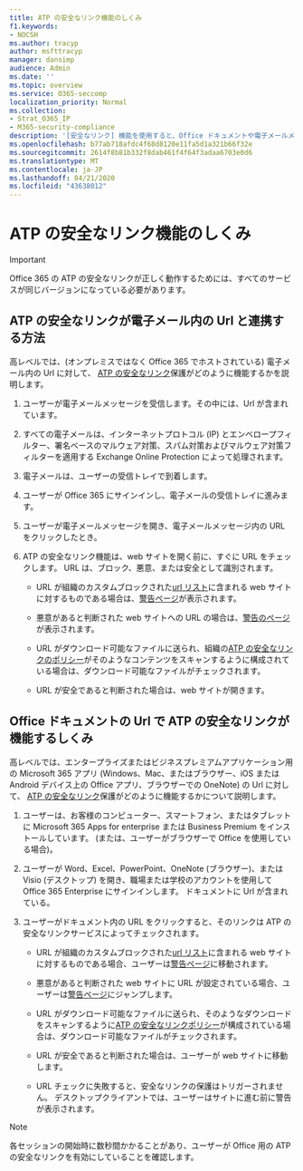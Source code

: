 ```yaml
---
title: ATP の安全なリンク機能のしくみ
f1.keywords:
- NOCSH
ms.author: tracyp
author: msfttracyp
manager: dansimp
audience: Admin
ms.date: ''
ms.topic: overview
ms.service: O365-seccomp
localization_priority: Normal
ms.collection:
- Strat_O365_IP
- M365-security-compliance
description: '[安全なリンク] 機能を使用すると、Office ドキュメントや電子メールメッセージ内のハイパーリンクの時間を確認できます。 ATP の安全なリンクのしくみについては、この記事をお読みください。'
ms.openlocfilehash: b77ab718afdc4f68d8120e11fa5d1a321b66f32e
ms.sourcegitcommit: 2614f8b81b332f8dab461f4f64f3adaa6703e0d6
ms.translationtype: MT
ms.contentlocale: ja-JP
ms.lasthandoff: 04/21/2020
ms.locfileid: "43638012"
---
```

# <a name="how-atp-safe-links-works"></a>ATP の安全なリンク機能のしくみ
> [!IMPORTANT] 
> Office 365 の ATP の安全なリンクが正しく動作するためには、すべてのサービスが同じバージョンになっている必要があります。
         
## <a name="how-atp-safe-links-works-with-urls-in-email"></a>ATP の安全なリンクが電子メール内の Url と連携する方法

高レベルでは、(オンプレミスではなく Office 365 でホストされている) 電子メール内の Url に対して、 [ATP の安全なリンク](atp-safe-links.md)保護がどのように機能するかを説明します。
  
1. ユーザーが電子メールメッセージを受信します。その中には、Url が含まれています。
    
2. すべての電子メールは、インターネットプロトコル (IP) とエンベロープフィルター、署名ベースのマルウェア対策、スパム対策およびマルウェア対策フィルターを適用する Exchange Online Protection によって処理されます。 
    
3. 電子メールは、ユーザーの受信トレイで到着します。
    
4. ユーザーが Office 365 にサインインし、電子メールの受信トレイに進みます。
    
5. ユーザーが電子メールメッセージを開き、電子メールメッセージ内の URL をクリックしたとき。
    
6. ATP の安全なリンク機能は、web サイトを開く前に、すぐに URL をチェックします。 URL は、ブロック、悪意、または安全として識別されます。
        
   - URL が組織のカスタムブロックされた[url リスト](set-up-a-custom-blocked-urls-list-wtih-atp.md)に含まれる web サイトに対するものである場合は、[警告ページ](atp-safe-links-warning-pages.md)が表示されます。 
    
   - 悪意があると判断された web サイトへの URL の場合は、[警告のページ](atp-safe-links-warning-pages.md)が表示されます。 
    
   - URL がダウンロード可能なファイルに送られ、組織の[ATP の安全なリンクのポリシー](set-up-atp-safe-links-policies.md)がそのようなコンテンツをスキャンするように構成されている場合は、ダウンロード可能なファイルがチェックされます。 
    
   - URL が安全であると判断された場合は、web サイトが開きます。
    
## <a name="how-atp-safe-links-works-with-urls-in-office-documents"></a>Office ドキュメントの Url で ATP の安全なリンクが機能するしくみ 

高レベルでは、エンタープライズまたはビジネスプレミアムアプリケーション用の Microsoft 365 アプリ (Windows、Mac、またはブラウザー、iOS または Android デバイス上の Office アプリ、ブラウザーでの OneNote) の Url に対して、 [ATP の安全なリンク](atp-safe-links.md)保護がどのように機能するかについて説明します。
  
1. ユーザーは、お客様のコンピューター、スマートフォン、またはタブレットに Microsoft 365 Apps for enterprise または Business Premium をインストールしています。 (または、ユーザーがブラウザーで Office を使用している場合)。
    
2. ユーザーが Word、Excel、PowerPoint、OneNote (ブラウザー)、または Visio (デスクトップ) を開き、職場または学校のアカウントを使用して Office 365 Enterprise にサインインします。 ドキュメントに Url が含まれている。
    
3. ユーザーがドキュメント内の URL をクリックすると、そのリンクは ATP の安全なリンクサービスによってチェックされます。
    
   - URL が組織のカスタムブロックされた[url リスト](set-up-a-custom-blocked-urls-list-wtih-atp.md)に含まれる web サイトに対するものである場合、ユーザーは[警告ページ](atp-safe-links-warning-pages.md)に移動されます。
    
   - 悪意があると判断された web サイトに URL が設定されている場合、ユーザーは[警告ページ](atp-safe-links-warning-pages.md)にジャンプします。
    
   - URL がダウンロード可能なファイルに送られ、そのようなダウンロードをスキャンするように[ATP の安全なリンクポリシー](set-up-atp-safe-links-policies.md)が構成されている場合は、ダウンロード可能なファイルがチェックされます。 
    
   - URL が安全であると判断された場合は、ユーザーが web サイトに移動します。
      
   - URL チェックに失敗すると、安全なリンクの保護はトリガーされません。 デスクトップクライアントでは、ユーザーはサイトに進む前に警告が表示されます。
      
> [!NOTE]
> 各セッションの開始時に数秒間かかることがあり、ユーザーが Office 用の ATP の安全なリンクを有効にしていることを確認します。 
      
